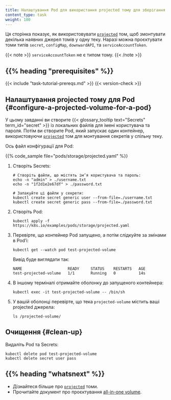 ```yaml
---
title: Налаштування Pod для використання projected тому для зберігання
content_type: task
weight: 100
---
```


<!-- overview -->

Ця сторінка показує, як використовувати [`projected`](/uk/docs/concepts/storage/volumes/#projected) том, щоб змонтувати декілька наявних джерел томів у одну теку. Наразі можна проєктувати томи типів `secret`, `configMap`, `downwardAPI`, та `serviceAccountToken`.

{{< note >}}
`serviceAccountToken` не є типом тому.
{{< /note >}}

## {{% heading "prerequisites" %}}

{{< include "task-tutorial-prereqs.md" >}} {{< version-check >}}

<!-- steps -->

## Налаштування projected тому для Pod {#configure-a-projected-volume-for-a-pod}

У цьому завданні ви створите {{< glossary_tooltip text="Secrets" term_id="secret" >}} із локальних файлів для імені користувача та пароля. Потім ви створите Pod, який запускає один контейнер, використовуючи [`projected`](/uk/docs/concepts/storage/volumes/#projected) том для монтування секретів у спільну теку.

Ось файл конфігурації для Pod:

{{% code_sample file="pods/storage/projected.yaml" %}}

1. Створіть Secrets:

    ```shell
    # Створіть файли, що містять імʼя користувача та пароль:
    echo -n "admin" > ./username.txt
    echo -n "1f2d1e2e67df" > ./password.txt

    # Запакуйте ці файли у секрети:
    kubectl create secret generic user --from-file=./username.txt
    kubectl create secret generic pass --from-file=./password.txt
    ```

2. Створіть Pod:

    ```shell
    kubectl apply -f https://k8s.io/examples/pods/storage/projected.yaml
    ```

3. Перевірте, що контейнер Pod запущено, а потім слідкуйте за змінами в Podʼі:

    ```shell
    kubectl get --watch pod test-projected-volume
    ```

    Вивід буде виглядати так:

    ```none
    NAME                    READY     STATUS    RESTARTS   AGE
    test-projected-volume   1/1       Running   0          14s
    ```

4. В іншому терміналі отримайте оболонку до запущеного контейнера:

    ```shell
    kubectl exec -it test-projected-volume -- /bin/sh
    ```

5. У вашій оболонці перевірте, що тека `projected-volume` містить ваші projected джерела:

    ```shell
    ls /projected-volume/
    ```

## Очищення {#clean-up}

Видаліть Pod та Secrets:

```shell
kubectl delete pod test-projected-volume
kubectl delete secret user pass
```

## {{% heading "whatsnext" %}}

* Дізнайтеся більше про [`projected`](/uk/docs/concepts/storage/volumes/#projected) томи.
* Прочитайте документ про проєктування [all-in-one volume](https://git.k8s.io/design-proposals-archive/node/all-in-one-volume.md).
